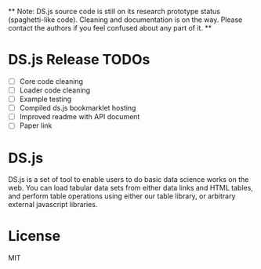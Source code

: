 **
Note: DS.js source code is still on its research prototype status (spaghetti-like code). Cleaning and documentation is on the way. Please contact the authors if you feel confused about any part of it.
**

# DS.js Release TODOs
- [ ] Core code cleaning
- [ ] Loader code cleaning
- [ ] Example testing
- [ ] Compiled ds.js bookmarklet hosting
- [ ] Improved readme with API document
- [ ] Paper link

# DS.js
DS.js is a set of tool to enable users to do basic data science works on the web. You can load tabular data sets from either data links and HTML tables, and perform table operations using either our table library, or arbitrary external javascript libraries.

# License
MIT
